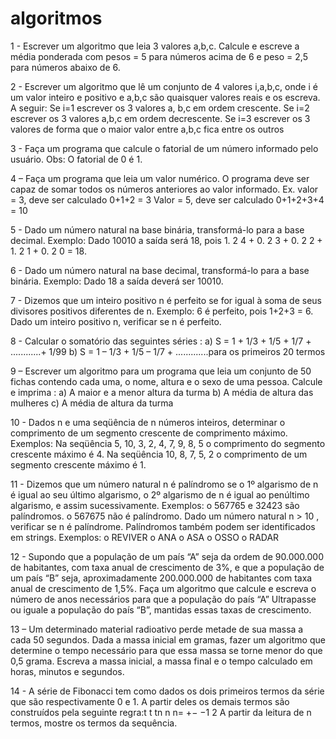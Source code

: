 # algoritmos
1 - Escrever um algoritmo que leia 3 valores a,b,c. Calcule e escreve a média ponderada com pesos = 5 para números acima de 6 e peso = 2,5 para números abaixo de 6.

2 - Escrever um algoritmo que lê um conjunto de 4 valores i,a,b,c, onde i é um valor inteiro e positivo e a,b,c são quaisquer
valores reais e os escreva. A seguir:
Se i=1 escrever os 3 valores a, b,c em ordem crescente.
Se i=2 escrever os 3 valores a,b,c em ordem decrescente.
Se i=3 escrever os 3 valores de forma que o maior valor entre a,b,c fica entre os outros

3 - Faça um programa que calcule o fatorial de um número informado pelo usuário. Obs: O fatorial de 0 é 1.

4 – Faça um programa que leia um valor numérico. O programa deve ser capaz de somar todos os números anteriores ao valor
informado.
Ex. valor = 3, deve ser calculado 0+1+2 = 3 Valor = 5, deve ser calculado 0+1+2+3+4 = 10

5 - Dado um número natural na base binária, transformá-lo para a base decimal.
Exemplo:
Dado 10010 a saída será 18, pois 1. 2 4 + 0. 2 3 + 0. 2 2 + 1. 2 1 + 0. 2 0 = 18.

6 - Dado um número natural na base decimal, transformá-lo para a base binária.
Exemplo: Dado 18 a saída deverá ser 10010.

7 - Dizemos que um inteiro positivo n é perfeito se for igual à soma de seus divisores positivos diferentes de n.
Exemplo: 6 é perfeito, pois 1+2+3 = 6.
Dado um inteiro positivo n, verificar se n é perfeito.

8 - Calcular o somatório das seguintes séries :
a) S = 1 + 1/3 + 1/5 + 1/7 + ............+ 1/99
b) S = 1 – 1/3 + 1/5 – 1/7 + .............para os primeiros 20 termos

9 – Escrever um algoritmo para um programa que leia um conjunto de 50 fichas contendo cada uma, o nome, altura e o sexo de
uma pessoa. Calcule e imprima :
a) A maior e a menor altura da turma b) A média de altura das mulheres c) A média de altura da turma

10 - Dados n e uma seqüência de n números inteiros, determinar o comprimento de um segmento crescente de comprimento
máximo.
Exemplos:
Na seqüência 5, 10, 3, 2, 4, 7, 9, 8, 5 o comprimento do segmento crescente máximo é 4.
Na seqüência 10, 8, 7, 5, 2 o comprimento de um segmento crescente máximo é 1.

11 - Dizemos que um número natural n é palíndromo se
o 1º algarismo de n é igual ao seu último algarismo,
o 2º algarismo de n é igual ao penúltimo algarismo,
e assim sucessivamente.
Exemplos:
o 567765 e 32423 são palíndromos.
o 567675 não é palíndromo.
Dado um número natural n > 10 , verificar se n é palíndrome.
Palíndromos também podem ser identificados em strings.
Exemplos:
o REVIVER
o ANA
o ASA
o OSSO
o RADAR

12 - Supondo que a população de um país “A” seja da ordem de 90.000.000 de habitantes, com taxa anual de crescimento de 3%,
e que a população de um país “B” seja, aproximadamente 200.000.000 de habitantes com taxa anual de crescimento de 1,5%.
Faça um algoritmo que calcule e escreva o número de anos necessários para que a população do país “A” Ultrapasse ou iguale a
população do país “B”, mantidas essas taxas de crescimento.

13 – Um determinado material radioativo perde metade de sua massa a cada 50 segundos. Dada a massa inicial em gramas, fazer
um algoritmo que determine o tempo necessário para que essa massa se torne menor do que 0,5 grama. Escreva a massa inicial, a
massa final e o tempo calculado em horas, minutos e segundos.

14 - A série de Fibonacci tem como dados os dois primeiros termos da série que são respectivamente 0 e 1. A partir deles os
demais termos são construídos pela seguinte regra:t t tn n n= +− −1 2
A partir da leitura de n termos, mostre os termos da sequência.
